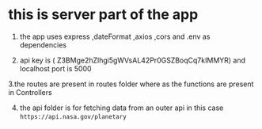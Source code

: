 # this is server part of the app

1. the app uses express ,dateFormat ,axios ,cors and .env as dependencies

2. api key is ( Z3BMge2hZlhgi5gWVsAL42Pr0GSZBoqCq7kIMMYR) and localhost port is 5000

3.the routes are present in routes folder where as the functions are present in Controllers

4. the api folder is for fetching data from an outer api in this case `https://api.nasa.gov/planetary`
